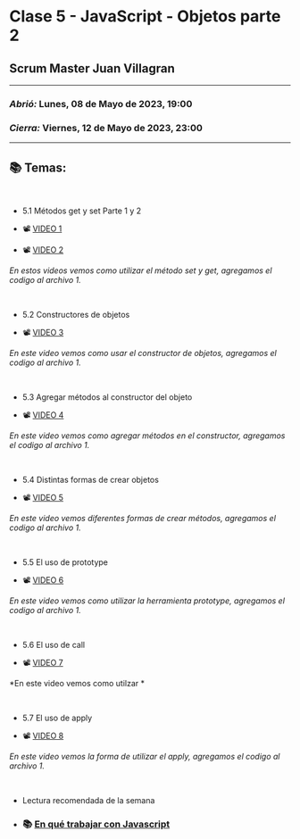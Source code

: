 # Clase 5 - JavaScript - Objetos parte 2
## Scrum Master Juan Villagran

---

### *Abrió:* Lunes, 08 de Mayo de 2023, 19:00
### *Cierra:* Viernes, 12 de Mayo de 2023, 23:00

---

## 📚 Temas:

<br>

- 5.1 Métodos get y set Parte 1 y 2

- 📽 [VIDEO 1](https://frsrutneduar-my.sharepoint.com/personal/abetancud_frsr_utn_edu_ar/_layouts/15/stream.aspx?id=%2Fpersonal%2Fabetancud%5Ffrsr%5Futn%5Fedu%5Far%2FDocuments%2FJavaScript%20Tercer%20Semestre%202023%2FClase%205%2FClase%205%20Parte%201%20JavaScript%2Emp4&ga=1)

- 📽 [VIDEO 2](https://frsrutneduar-my.sharepoint.com/personal/abetancud_frsr_utn_edu_ar/_layouts/15/stream.aspx?id=%2Fpersonal%2Fabetancud%5Ffrsr%5Futn%5Fedu%5Far%2FDocuments%2FJavaScript%20Tercer%20Semestre%202023%2FClase%205%2FClase%205%20Parte%202%20JavaScript%2Emp4&ga=1)

*En estos videos vemos como utilizar el método set y get, agregamos el codigo al archivo 1.*

<br>

- 5.2 Constructores de objetos

- 📽 [VIDEO 3](https://frsrutneduar-my.sharepoint.com/personal/abetancud_frsr_utn_edu_ar/_layouts/15/stream.aspx?id=%2Fpersonal%2Fabetancud%5Ffrsr%5Futn%5Fedu%5Far%2FDocuments%2FJavaScript%20Tercer%20Semestre%202023%2FClase%205%2FClase%205%20Parte%203%20JavaScript%2Emp4&ga=1)

*En este video vemos como usar el constructor de objetos, agregamos el codigo al archivo 1.*

<br>

- 5.3 Agregar métodos al constructor del objeto

- 📽 [VIDEO 4](https://frsrutneduar-my.sharepoint.com/personal/abetancud_frsr_utn_edu_ar/_layouts/15/stream.aspx?id=%2Fpersonal%2Fabetancud%5Ffrsr%5Futn%5Fedu%5Far%2FDocuments%2FJavaScript%20Tercer%20Semestre%202023%2FClase%205%2FClase%205%20Parte%204%20JavaScript%2Emp4&ga=1)

*En este video vemos como agregar métodos en el constructor, agregamos el codigo al archivo 1.*

<br>

- 5.4 Distintas formas de crear objetos

- 📽 [VIDEO 5](https://frsrutneduar-my.sharepoint.com/personal/abetancud_frsr_utn_edu_ar/_layouts/15/stream.aspx?id=%2Fpersonal%2Fabetancud%5Ffrsr%5Futn%5Fedu%5Far%2FDocuments%2FJavaScript%20Tercer%20Semestre%202023%2FClase%205%2FClase%205%20Parte%205%20JavaScript%2Emp4&ga=1)

*En este video vemos diferentes formas de crear métodos, agregamos el codigo al archivo 1.*

<br>

- 5.5 El uso de prototype

- 📽 [VIDEO 6](https://frsrutneduar-my.sharepoint.com/personal/abetancud_frsr_utn_edu_ar/_layouts/15/stream.aspx?id=%2Fpersonal%2Fabetancud%5Ffrsr%5Futn%5Fedu%5Far%2FDocuments%2FJavaScript%20Tercer%20Semestre%202023%2FClase%205%2FClase%205%20Parte%206%20JavaScript%2Emp4&ga=1)

*En este video vemos como utilizar la herramienta prototype, agregamos el codigo al archivo 1.*

<br>

- 5.6 El uso de call

- 📽 [VIDEO 7](https://frsrutneduar-my.sharepoint.com/personal/abetancud_frsr_utn_edu_ar/_layouts/15/stream.aspx?id=%2Fpersonal%2Fabetancud%5Ffrsr%5Futn%5Fedu%5Far%2FDocuments%2FJavaScript%20Tercer%20Semestre%202023%2FClase%205%2FClase%205%20Parte%207%20JavaScript%2Emp4&ga=1)

*En este video vemos como utilzar *

<br>

- 5.7 El uso de apply

- 📽 [VIDEO 8](https://frsrutneduar-my.sharepoint.com/personal/abetancud_frsr_utn_edu_ar/_layouts/15/stream.aspx?id=%2Fpersonal%2Fabetancud%5Ffrsr%5Futn%5Fedu%5Far%2FDocuments%2FJavaScript%20Tercer%20Semestre%202023%2FClase%205%2FClase%205%20Parte%208%20JavaScript%2Emp4&ga=1)

*En este video vemos la forma de utilizar el apply, agregamos el codigo al archivo 1.*

<br>

- Lectura recomendada de la semana

- ### 📚 [En qué trabajar con Javascript](https://ed.team/blog/en-que-puedes-trabajar-si-sabes-javascript)

